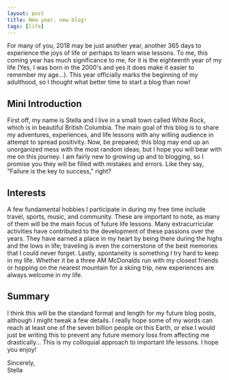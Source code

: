 ```yaml
---
layout: post
title: New year, new blog!
tags: [life]
---
```

For many of you, 2018 may be just another year, another 365 days to experience the joys of life or perhaps to learn wise lessons. To me, this coming year has much significance to me, for it is the eighteenth year of my life (Yes, I was born in the 2000's and yes it does make it easier to remember my age...). This year officially marks the beginning of my adulthood, so I thought what better time to start a blog than now!

## Mini Introduction <br>
First off, my name is Stella and I live in a small town called White Rock, which is in beautiful British Columbia. The main goal of this blog is to share my adventures, experiences, and life lessons with any willing audience in attempt to spread positivity. Now, be prepared; this blog may end up an unorganized mess with the most random ideas, but I hope you will bear with me on this journey. I am fairly new to growing up and to blogging, so I promise you they will be filled with mistakes and errors. Like they say, "Failure is the key to success," right? 

## Interests <br>
A few fundamental hobbies I participate in during my free time include travel, sports, music, and community. These are important to note, as many of them will be the main focus of future life lessons. Many extracurricular activities have contributed to the development of these passions over the years. They have earned a place in my heart by being there during the highs and the lows in life; traveling is even the cornerstone of the best memories that I could never forget. Lastly, spontaneity is something I try hard to keep in my life. Whether it be a three AM McDonalds run with my closest friends or hopping on the nearest mountain for a skiing trip, new experiences are always welcome in my life. 

## Summary <br>
I think this will be the standard format and length for my future blog posts, although I might tweak a few details. I really hope some of my words can reach at least one of the seven billion people on this Earth, or else I would just be writing this to prevent any future memory loss from affecting me drastically... This is my colloquial approach to important life lessons. I hope you enjoy!

Sincerely, <br>
Stella